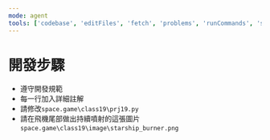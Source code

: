 ```yaml
---
mode: agent
tools: ['codebase', 'editFiles', 'fetch', 'problems', 'runCommands', 'search', 'searchResults', 'terminalLastCommand', 'terminalSelection', 'usages']
---
```


# 開發步驟

- 遵守開發規範
- 每一行加入詳細註解
- 請修改`space.game\class19\prj19.py`
- 請在飛機尾部做出持續噴射的這張圖片`space.game\class19\image\starship_burner.png`